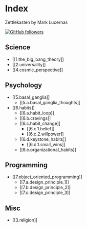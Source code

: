 # Index

Zettlekasten by Mark Lucernas

[![GitHub followers](https://img.shields.io/github/followers/marklcrns.svg?style=social&label=Follow&maxAge=2592000)](https://github.com/marklcrns?tab=followers)

## Science

- [[1.the_big_bang_theory]]
- [[2.universality]]
- [[4.cosmic_perspective]]

## Psychology

- [[5.basal_ganglia]]
  - [[5.a.basal_ganglia_thoughts]]
- [[6.habits]]
  - [[6.a.habit_loop]]
  - [[6.b.cravings]]
  - [[6.c.habit_change]]
    - [[6.c.1.belief]]
    - [[6.c.2.willpower]]
  - [[6.d.keystone_habits]]
    - [[6.d.1.small_wins]]
  - [[6.e.organizational_habits]]

## Programming

- [[7.object_oriented_programming]]
  - [[7.a.design_principle_1]]
  - [[7.b.design_principle_2]]
  - [[7.c.design_principle_3]]

## Misc

- [[3.religion]]
